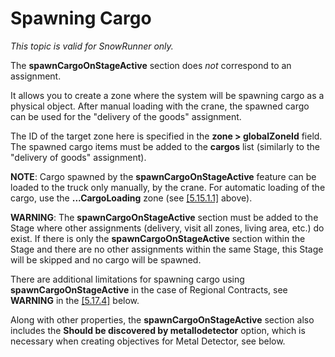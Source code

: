 # Spawning Cargo 

*This topic is valid for SnowRunner only.*  

The **spawnCargoOnStageActive** section does *not* correspond to an assignment.

It allows you to create a zone where the system will be spawning cargo as a physical object. After manual loading with the crane, the spawned cargo can be used for the "delivery of the goods" assignment.

The ID of the target zone here is specified in the **zone \> globalZoneId** field. The spawned cargo items must be added to the **cargos** list (similarly to the "delivery of goods" assignment).

**NOTE**: Cargo spawned by the **spawnCargoOnStageActive** feature can be loaded to the truck only manually, by the crane. For automatic loading of the cargo, use the **\...CargoLoading** zone (see [[5.15.1.1]](#loading-cargo-...cargoloading-and-...manualloading-zones) above).

**WARNING**: The **spawnCargoOnStageActive** section must be added to the Stage where other assignments (delivery, visit all zones, living area, etc.) do exist. If there is only the **spawnCargoOnStageActive** section within the Stage and there are no other assignments within the same Stage, this Stage will be skipped and no cargo will be spawned.

There are additional limitations for spawning cargo using **spawnCargoOnStageActive** in the case of Regional Contracts, see **WARNING** in the [[5.17.4]](#locking-objectives-based-on-exploration) below.

Along with other properties, the **spawnCargoOnStageActive** section also includes the **Should be discovered by metallodetector** option, which is necessary when creating objectives for Metal Detector, see below.

